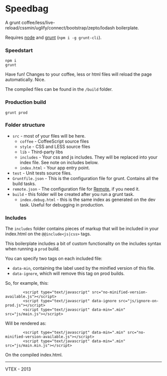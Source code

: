 # Speedbag

A grunt coffee/less/live-reload/cssmin/uglify/connect/bootstrap/zepto/lodash boilerplate.

Requires [node](http://nodejs.org/) and [grunt](http://gruntjs.com/) (`npm i -g grunt-cli`).

### Speedstart

    npm i
    grunt

Have fun! Changes to your coffee, less or html files will reload the page automatically. Nice.

The compiled files can be found in the `/build` folder.

### Production build

    grunt prod

### Folder structure

- `src` - most of your files will be here.
	- `coffee` - CoffeeScript source files
	- `style` - CSS and LESS source files
	- `lib` - Third-party libs
	- `includes` - Your css and js includes. They will be replaced into your index file. See note on includes below.
	- `index.html` - Your app entry point.
- `test` - Unit tests source files.
- `Gruntfile.json` - This is the configuration file for grunt. Contains all the build tasks.
- `remote.json` - The configuration file for [Remote](https://github.com/gadr90/remote), if you need it.
- `build` - this folder will be created after you run a grunt task.
	-	`index.debug.html` - this is the same index as generated on the dev task. Useful for debugging in production.

### Includes

The `includes` folder contains pieces of markup that will be included in your index.html on the `@@include<js|css>` tags.

This boilerplate includes a bit of custom functionality on the includes syntax when running a `prod` build.

You can specify two tags on each included file:

 - `data-min`, containing the label used by the minified version of this file.
 - `data-ignore`, which will remove this tag on prod builds.

So, for example, this:

			<script type="text/javascript" src="no-minified-version-available.js"></script>
			<script type="text/javascript" data-ignore src="js/ignore-on-prod.js"></script>
			<script type="text/javascript" data-min=".min" src="js/main.js"></script>

Will be rendered as:

			<script type="text/javascript" data-min=".min" src="no-minified-version-available.js"></script>
			<script type="text/javascript" data-min=".min" src="js/main.min.js"></script>

On the compiled index.html.


------

VTEX - 2013
